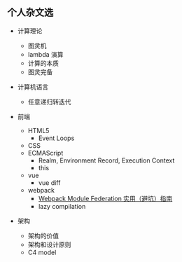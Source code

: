 个人杂文选  
----  

* 计算理论  
  * 图灵机  
  * lambda 演算  
  * 计算的本质  
  * 图灵完备  

* 计算机语言  
  * 任意递归转迭代  

* 前端  
  * HTML5  
    * Event Loops    
  * CSS  
  * ECMAScript  
    * Realm, Environment Record, Execution Context  
    * this  
  * vue  
    * vue diff  
  * webpack  
    * [Webpack Module Federation 实用（避坑）指南](./contents/webpack-module-federation)  
    * lazy compilation  

* 架构  
  * 架构的价值  
  * 架构和设计原则  
  * C4 model  

